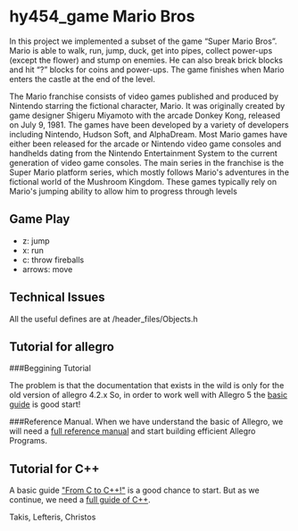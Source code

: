 hy454_game Mario Bros
==========
In this project we implemented a subset of the game “Super Mario Bros”.
Mario is able to walk, run, jump, duck, get into pipes, collect power-ups (except the flower)
and stump on enemies. He can also break brick blocks and hit “?” blocks for coins
and power-ups. The game finishes when Mario enters the castle at the end of the
level.

The Mario franchise consists of video games published and produced
by Nintendo starring the fictional character, Mario. It was originally created by game
designer Shigeru Miyamoto with the arcade Donkey Kong, released on July 9, 1981.
The games have been developed by a variety of developers including
Nintendo, Hudson Soft, and AlphaDream. Most Mario games have either been
released for the arcade or Nintendo video game consoles and handhelds dating from
the Nintendo Entertainment System to the current generation of video game
consoles. The main series in the franchise is the Super Mario platform series, which
mostly follows Mario's adventures in the fictional world of the Mushroom Kingdom.
These games typically rely on Mario's jumping ability to allow him to progress
through levels

## Game Play
* z: jump
* x: run
* c: throw fireballs
* arrows: move

## Technical Issues
All the useful defines are at /header_files/Objects.h

## Tutorial for allegro
###Beggining Tutorial

The problem is that the documentation that exists in the wild is only for the old version of allegro 4.2.x
So, in order to work well with Allegro 5 the [basic guide](http://wiki.allegro.cc/index.php?title=Allegro_5) is good start!

###Reference Manual.
When we have understand the basic of Allegro, we will need a [full reference manual](http://alleg.strangesoft.net/docs/refman.pdf)
and start building efficient Allegro Programs.

## Tutorial for C++

A basic guide ["From C to C++!"](http://www.4p8.com/eric.brasseur/cppcen.html) is a good chance to start. But as we continue, we need a [full guide of C++](http://e-maxx.ru/bookz/files/stroustrup.pdf).

Takis, Lefteris, Christos